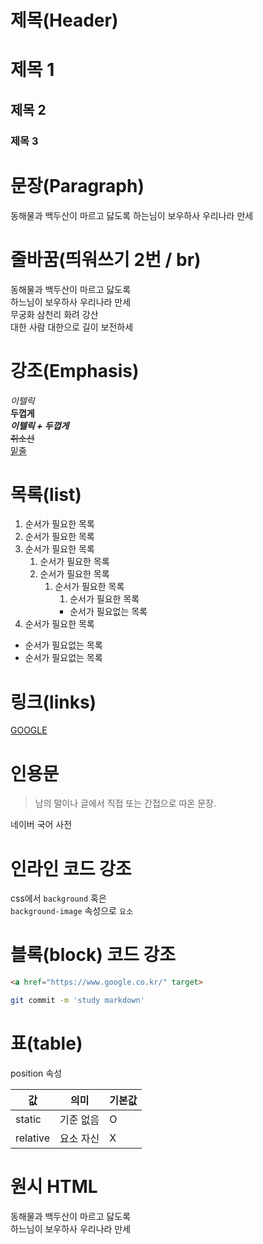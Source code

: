 # 제목(Header)

# 제목 1
## 제목 2
### 제목 3

# 문장(Paragraph)
동해물과 백두산이 마르고 닳도록
하는님이 보우하사 우리나라 만세

# 줄바꿈(띄워쓰기 2번 / br)
동해물과 백두산이 마르고 닳도록  
하느님이 보우하사 우리나라 만세  
무궁화 삼천리 화려 강산  
대한 사람 대한으로 길이 보전하세

# 강조(Emphasis)
_이텔릭_  
**두껍게**  
_**이텔릭 + 두껍게**_  
~~취소선~~  
<u>밑줄</u>  

# 목록(list)
1. 순서가 필요한 목록
1. 순서가 필요한 목록
1. 순서가 필요한 목록
    1. 순서가 필요한 목록
    1. 순서가 필요한 목록
        1. 순서가 필요한 목록
            1. 순서가 필요한 목록
            - 순서가 필요없는 목록
1. 순서가 필요한 목록

- 순서가 필요없는 목록
- 순서가 필요없는 목록

# 링크(links)
<a href="https:">

[GOOGLE](https://google.com "google로 이동")

# 인용문 
> 남의 말이나 글에서 직접 또는 간접으로 따온 문장.  

네이버 국어 사전

# 인라인 코드 강조

css에서 `background` 혹은  
`background-image` 속성으로 `요소`

# 블록(block) 코드 강조

```html
<a href="https://www.google.co.kr/" target>
```

```bash
git commit -m 'study markdown'
```

# 표(table)

position 속성

값 | 의미 | 기본값
--|--|--
static | 기준 없음 | O
relative | 요소 자신 | X

# 원시 HTML

동해물과 백두산이 마르고 닳도록<br>
하느님이 보우하사 우리나라 만세